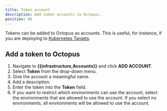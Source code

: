 ```yaml
---
title: Token account
description: Add token accounts to Octopus.
position: 80
---
```

Tokens can be added to Octopus as accounts. This is useful, for instance, if you are deploying to [Kubernetes Targets](/docs/infrastructure/deployment-targets/kubernetes-target/index.md).

## Add a token to Octopus

1. Navigate to **{{infrastructure,Accounts}}** and click **ADD ACCOUNT**.
1. Select **Token** from the drop-down menu.
1. Give the account a meaningful name.
1. Add a description.
1. Enter the token into the **Token** field.
1. If you want to restrict which environments can use the account, select the environments that are allowed to use the account. If you select no environments, all environments will be allowed to use the account.
